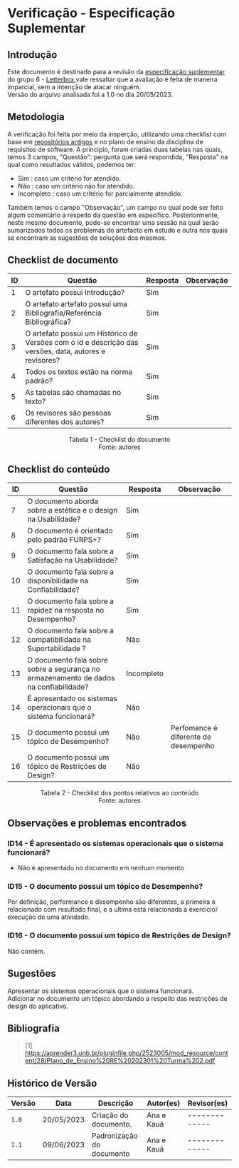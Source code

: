 # Verificação - Especificação Suplementar

## Introdução
Este documento é destinado para a revisão da [especificação suplementar](https://github.com/Requisitos-de-Software/2023.1-Letterboxd/blob/master/docs/Modelagem/espSuplementar.md) do grupo 6 - [Letterbox](https://github.com/Requisitos-de-Software/2023.1-Letterboxd),vale ressaltar que a avaliação é feita de maneira imparcial, sem a intenção de atacar ninguém. 
<br> Versão do arquivo analisada foi a 1.0 no dia 20/05/2023.

## Metodologia

A verificação foi feita por meio da insperção, utilizando uma checklist com base em [repositórios antigos](https://github.com/Requisitos-de-Software) e no plano de ensino da disciplina de requisitos de software. A principio, foram criadas duas tabelas nas quais, temos 3 campos, "Questão": pergunta que será respondida, "Resposta" na qual como resultados válidos, podemos ter: 

- Sim : caso um critério for atendido.
- Não : caso um critério não for atendido.
- Incompleto : caso um critério for parcialmente atendido.

Também temos o campo "Observação", um campo no qual pode ser feito algum comentário a respeito da questão em específico. Posteriormente, neste mesmo documento, pode-se encontrar uma sessão na qual serão sumarizados todos os problemas do artefacto em estudo e outra nos quais se encontram as sugestões de soluções dos mesmos.

## Checklist de documento
|ID|Questão|Resposta|Observação|
|--|-------|--------|----------|
|1|O artefato possui Introdução?                                                                                |    Sim  |          |
|2|O artefato artefato possui uma Bibliografia/Referência Bibliográfica?                                        |    Sim  |          |
|3|O artefato possui um Histórico de Versões com o id e descrição das versões, data, autores e revisores?       |    Sim  |          |
|4|Todos os textos estão na norma padrão?                                                                       |    Sim  |          |
|5|As tabelas são chamadas no texto?                                                                            |    Sim  |          |
|6|Os revisores são pessoas diferentes dos autores?                                                             |    Sim  |          |

<p align="center"> Tabela 1 - Checklist do documento <br> Fonte: autores </p>

## Checklist do conteúdo
|ID|Questão|Resposta|Observação|
|--|-------|--------|----------|
|7|O documento aborda sobre a estética e o design na Usabilidade?|Sim||
|8|O documento é orientado pelo padrão FURPS+?|Sim||
|9|O documento fala sobre a Satisfação na Usabilidade?|Sim||
|10|O documento fala sobre a disponibilidade na Confiabilidade?|Sim||
|11|O documento fala sobre a rapidez na resposta no Desempenho?|Sim||
|12|O documento fala sobre a compatibilidade na Suportabilidade ?|Não||
|13|O documento fala sobre sobre a segurança no armazenamento de dados na confiabilidade?|Incompleto||
|14|É apresentado os sistemas operacionais que o sistema funcionará?|Não||
|15|O documento possui um tópico de Desempenho?|Não|Perfomance é diferente de desempenho|
|16|O documento possui um tópico de Restrições de Design?|Não||

<p align="center"> Tabela 2 - Checklist dos pontos relativos ao conteúdo <br> Fonte: autores </p>

## Observações e problemas encontrados

### ID14 - É apresentado os sistemas operacionais que o sistema funcionará?
- Não é apresentado no documento em nenhum momento

### ID15 - O documento possui um tópico de Desempenho?
Por definição, performance e desempenho são diferentes, a primeira é relacionado com resultado final, e a ultima está relacionada a exercicio/ execução de uma atividade. 

### ID16 - O documento possui um tópico de Restrições de Design?
Não contém.

## Sugestões
Apresentar os sistemas operacionais que o sistema funcionará.</br>
Adicionar no documento um tópico abordando a respeito das restrições de design do aplicativo.</br>
## Bibliografia
> [1] https://aprender3.unb.br/pluginfile.php/2523005/mod_resource/content/28/Plano_de_Ensino%20RE%20202301%20Turma%202.pdf 

## Histórico de Versão

| Versão | Data          | Descrição                          | Autor(es)     |  Revisor(es)  |
| ------ | ------------- | ---------------------------------- | ------------- | ------------- |
| `1.0`  | 20/05/2023    | Criação do documento.              |  Ana e Kauã   | ------------- |
| `1.1`  | 09/06/2023    | Padronização do documento          |  Ana e Kauã   | ------------- |
